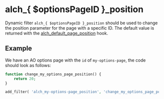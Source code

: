 # alch\_{ $optionsPageID }\_position

Dynamic filter `alch_{ $optionsPageID }_position` should be used to change the position parameter for the page with a specific ID. The default value is returned with the [alch_default_page_position](../filters/alch_default_page_position.md) hook.

## Example

We have an AO options page with the `id` of `my-options-page`, the code should look as follows:

```php
function change_my_options_page_position() {
    return 20;
}

add_filter( 'alch_my-options-page_position', 'change_my_options_page_position' );
```